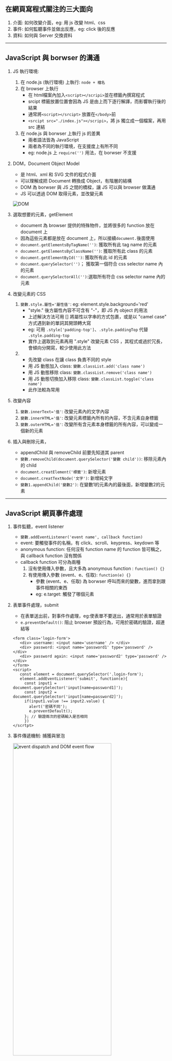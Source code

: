 ## 在網頁寫程式關注的三大面向
1. 介面: 如何改變介面，eg: 用 js 改變 html、css
2. 事件: 如何監聽事件並做出反應，eg: click 後的反應
3. 資料: 如何與 Server 交換資料
***
## JavaScript 與 borwser 的溝通
1. JS 執行環境:
   1. 在 node.js (執行環境) 上執行: `node + 檔名`
   2. 在 browser 上執行
      * 在 html檔案內加入`<script></scripi>`並在標籤內撰寫程式
      * srcipt 標籤放置位置會因為 JS 是由上而下逐行解譯，而影響執行後的結果
      * 通常將`<script></srcipt>` 放置在`</body>`前
      * `<srcipt src="./index.js"></scripi>`，將 js 獨立成一個檔案，再用 src 連結
   3. 在 node.js 與 borwser 上執行 js 的差異
      * 兩者語法皆為 JavaScript
      * 兩者為不同的執行環境，在支援度上有所不同
      * eg: node.js 上 `require('')` 用法，在 borwser 不支援
2. DOM，Document Object Model
   * 是 html、xml 和 SVG 文件的程式介面
   * 可以理解成把 Document 轉換成 Object，有階層的結構
   * DOM 為 borwser 與 JS 之間的橋樑，讓 JS 可以與 browser 做溝通
   * JS 可以透過 DOM 取得元素，並改變元素
   
   ![DOM](https://upload.wikimedia.org//wikipedia/commons/thumb/5/5a/DOM-model.svg/220px-DOM-model.svg.png)
3. 選取想要的元素，getElement
   * document 為 browser 提供的特殊物件，並將很多的 function 放在 document 上
   * 因為這些元素都是放在 document 上，所以接續`document.`後面使用
   * `document.getElementsByTagName('')`: 獲取所有此 tag name 的元素
   * `document.getElementsByClassName('')`: 獲取所有此 class 的元素
   * `document.getElementById('')`: 獲取所有此 id 的元素
   * `document.querySelector('')`； 獲取第一個符合 css selector name 內的元素
   * `document.querySelectorAll('')`:選取所有符合 css selector name 內的元素
4. 改變元素的 CSS
   1. `變數.style.屬性='屬性值'`: eg: element.style.background='red'
      * "style." 後方屬性內容不可含有 "-"，即 JS 內 object 的用法
      * 上述解決方法可用 [] 將屬性以字串的方式包裹，或是以 "camel case" 方式遇到新的單詞其開頭轉大寫
      * eg: 可用 `.style['padding-top']`、`.style.paddingTop` 代替 `.style.padding-top`
      * 實作上選取到元素再用 ".style" 改變元素 CSS ，其程式或過於冗長，會傾向分開寫，較少使用此方法
   2. * 先改變 class 在讓 class 負責不同的 style
      * 用 JS 動態加入 class: `變數.classList.add('class name')`
      * 用 JS 動態移除 class: `變數.classList.remove('class name')`
      * 用 JS 動態切換加入移除 class: `變數.classList.toggle('class name')`
      * 此作法較為常用
5. 改變內容
   1. `變數.innerText='值'`: 改變元素內的文字內容
   2. `變數.innerHTML='值'`: 改變元素標籤內所有的內容，不含元素自身標籤
   3. `變數.outerHTML='值'`: 改變所有含元素本身標籤的所有內容，可以變成一個新的元素
6. 插入與刪除元素，
   * appendChild 與 removeChild 前要先知道其 parent
   * `變數.removeChild(document.querySelector('變數 child'))`: 移除元素內的 child
   * `document.creatElement('標籤')`: 新增元素
   * `document.creatTextNode('文字')`: 新增純文字
   * `變數1.appendChild('變數2')`: 在變數1的元素內的最後面，新增變數2的元素
***
## JavaScript 網頁事件處理
1. 事件監聽，event listener
   * `變數.addEventListener('event name', callback function)`
   * event: 要觸發事件的名稱，有 click、scroll、keypress、keydown 等
   * anonymous function: 任何沒有 function name 的 function 皆可稱之，與 callback function 沒有關係
   * callback function 可分為兩種
     1. 沒有使用傳入參數，且大多為 anonymous function : `function() {}`
     2. 有使用傳入參數 (event、e、任取): `function(e) {}`
        * 參數 (event、e、任取) 為 borwser 呼叫而來的變數，進而拿到跟事件相關的東西
        * eg: e.target: 觸發了哪個元素
2. 表單事件處理，submit
   * 在表單送出前，對事件作處理，eg:使表單不要送出，通常用於表單驗證
   * `e.preventDefault()`: 阻止 browser 預設行為，可用於密碼的驗證，超連結等
   ```
   <form class='login-form'>
      <div> username: <input name='username' /> </div>
      <div> password: <input name='password1' type='password' /> </div>
      <div> password again: <input name='password2' type='password' /> </div>
   </form>
   <script>
      const element = document.querySelector('.login-form');
      element.addEventListener('submit', function(e){
        const input1 = document.querySelector('input[name=password1]');
        const input2 = document.querySelector('input[name=password2]');
        if(input1.value !== input2.value) {
          alert('密碼不同');
          e.preventDefault();
        }; // 驗證兩次的密碼輸入是否相同
        })
   </scrtpt>
   ```
3. 事件傳遞機制: 捕獲與冒泡

   <img src="https://www.w3.org/TR/DOM-Level-3-Events/images/eventflow.svg" width="80%" height="50%" alt="event dispatch and DOM event flow" align=center>  


   * capture
   * jkljk
   * kljkld
4. dlkfl;kl
5. dfkdl;fk'sdfkdl
6. kd;lfk
7. fdkl;
